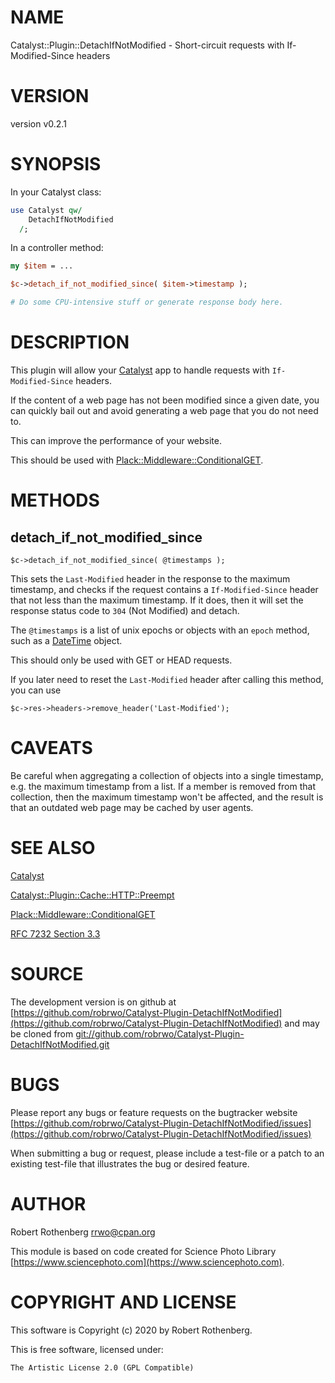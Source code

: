 # NAME

Catalyst::Plugin::DetachIfNotModified - Short-circuit requests with If-Modified-Since headers

# VERSION

version v0.2.1

# SYNOPSIS

In your Catalyst class:

```perl
use Catalyst qw/
    DetachIfNotModified
  /;
```

In a controller method:

```perl
my $item = ...

$c->detach_if_not_modified_since( $item->timestamp );

# Do some CPU-intensive stuff or generate response body here.
```

# DESCRIPTION

This plugin will allow your [Catalyst](https://metacpan.org/pod/Catalyst) app to handle requests with
`If-Modified-Since` headers.

If the content of a web page has not been modified since a given date,
you can quickly bail out and avoid generating a web page that you do
not need to.

This can improve the performance of your website.

This should be used with [Plack::Middleware::ConditionalGET](https://metacpan.org/pod/Plack::Middleware::ConditionalGET).

# METHODS

## detach\_if\_not\_modified\_since

```
$c->detach_if_not_modified_since( @timestamps );
```

This sets the `Last-Modified` header in the response to the
maximum timestamp, and checks if the request contains a
`If-Modified-Since` header that not less than the maximum timestamp.  If it
does, then it will set the response status code to `304` (Not
Modified) and detach.

The `@timestamps` is a list of unix epochs or objects with an `epoch`
method, such as a [DateTime](https://metacpan.org/pod/DateTime) object.

This should only be used with GET or HEAD requests.

If you later need to reset the `Last-Modified` header after calling
this method, you can use

```
$c->res->headers->remove_header('Last-Modified');
```

# CAVEATS

Be careful when aggregating a collection of objects into a single
timestamp, e.g. the maximum timestamp from a list.  If a member is
removed from that collection, then the maximum timestamp won't be
affected, and the result is that an outdated web page may be cached by
user agents.

# SEE ALSO

[Catalyst](https://metacpan.org/pod/Catalyst)

[Catalyst::Plugin::Cache::HTTP::Preempt](https://metacpan.org/pod/Catalyst::Plugin::Cache::HTTP::Preempt)

[Plack::Middleware::ConditionalGET](https://metacpan.org/pod/Plack::Middleware::ConditionalGET)

[RFC 7232 Section 3.3](https://tools.ietf.org/html/rfc7232#section-3.3)

# SOURCE

The development version is on github at [https://github.com/robrwo/Catalyst-Plugin-DetachIfNotModified](https://github.com/robrwo/Catalyst-Plugin-DetachIfNotModified)
and may be cloned from [git://github.com/robrwo/Catalyst-Plugin-DetachIfNotModified.git](git://github.com/robrwo/Catalyst-Plugin-DetachIfNotModified.git)

# BUGS

Please report any bugs or feature requests on the bugtracker website
[https://github.com/robrwo/Catalyst-Plugin-DetachIfNotModified/issues](https://github.com/robrwo/Catalyst-Plugin-DetachIfNotModified/issues)

When submitting a bug or request, please include a test-file or a
patch to an existing test-file that illustrates the bug or desired
feature.

# AUTHOR

Robert Rothenberg <rrwo@cpan.org>

This module is based on code created for Science Photo Library
[https://www.sciencephoto.com](https://www.sciencephoto.com).

# COPYRIGHT AND LICENSE

This software is Copyright (c) 2020 by Robert Rothenberg.

This is free software, licensed under:

```
The Artistic License 2.0 (GPL Compatible)
```
